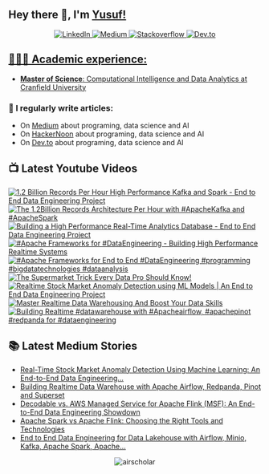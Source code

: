 ## Hey there 👋, I'm [Yusuf!](https://github.com/airscholar/)

<center>
<a href="https://www.linkedin.com/in/yusuf-ganiyu-b90140107/?locale=en_US" target="_blank">
    <img src="https://img.shields.io/badge/linkedin-%230077B5.svg?&style=for-the-badge&logo=linkedin&logoColor=white&color=071A2C" alt="LinkedIn"/>
  </a>
 <a href="https://medium.com/@yusuf.ganiyu" target="_blank">
    <img src="https://img.shields.io/badge/medium-%2312100E.svg?&style=for-the-badge&logo=medium&logoColor=white&color=071A2C" alt="Medium"/>
  </a>
  <a href="https://stackoverflow.com/users/6070546/yusuf-ganiyu" target="_blank">
    <img src="https://img.shields.io/badge/stackoverflow-%2312100E.svg?&style=for-the-badge&logo=stackoverflow&logoColor=white&color=071A2C" alt="Stackoverflow"/>
  </a>
  <a href="https://dev.to/airscholar" target="_blank">
    <img src="https://img.shields.io/badge/dev.to-%2312100E.svg?&style=for-the-badge&logo=dev.to&logoColor=white&color=071A2C" alt="Dev.to"/>
</center>

## 👨🏻‍🎓 Academic experience:
  - **Master of Science**: Computational Intelligence and Data Analytics at [Cranfield University](https://www.cranfield.ac.uk/courses/taught/computational-intelligence-for-data-analytics)

### 📝 I regularly write articles:
  - On [Medium](https://medium.com/@yusuf.ganiyu) about programing, data science and AI
  - On [HackerNoon](https://hackernoon.com/u/airscholar) about programing, data science and AI
  - On [Dev.to](https://dev.to/airscholar) about programing, data science and AI

## 📺 Latest Youtube Videos
<!-- BEGIN YOUTUBE-CARDS -->
[![1.2 Billion Records Per Hour High Performance Kafka and Spark - End to End Data Engineering Project](https://ytcards.demolab.com/?id=d6AFh31fO7Y&title=1.2+Billion+Records+Per+Hour+High+Performance+Kafka+and+Spark+-+End+to+End+Data+Engineering+Project&lang=en&timestamp=1733234024&background_color=%230d1117&title_color=%23ffffff&stats_color=%23dedede&max_title_lines=1&width=250&border_radius=5 "1.2 Billion Records Per Hour High Performance Kafka and Spark - End to End Data Engineering Project")](https://www.youtube.com/watch?v=d6AFh31fO7Y)
[![The 1.2Billion Records Architecture Per Hour with #ApacheKafka and #ApacheSpark](https://ytcards.demolab.com/?id=TpPvZCKM8Jo&title=The+1.2Billion+Records+Architecture+Per+Hour+with+%23ApacheKafka+and+%23ApacheSpark&lang=en&timestamp=1732991110&background_color=%230d1117&title_color=%23ffffff&stats_color=%23dedede&max_title_lines=1&width=250&border_radius=5 "The 1.2Billion Records Architecture Per Hour with #ApacheKafka and #ApacheSpark")](https://www.youtube.com/watch?v=TpPvZCKM8Jo)
[![Building a High Performance Real-Time Analytics Database - End to End Data Engineering Project](https://ytcards.demolab.com/?id=irOSzOQbUMk&title=Building+a+High+Performance+Real-Time+Analytics+Database+-+End+to+End+Data+Engineering+Project&lang=en&timestamp=1730809842&background_color=%230d1117&title_color=%23ffffff&stats_color=%23dedede&max_title_lines=1&width=250&border_radius=5 "Building a High Performance Real-Time Analytics Database - End to End Data Engineering Project")](https://www.youtube.com/watch?v=irOSzOQbUMk)
[![#Apache Frameworks for #DataEngineering - Building High Performance Realtime Systems](https://ytcards.demolab.com/?id=ECf0xCSas3o&title=%23Apache+Frameworks+for+%23DataEngineering+-+Building+High+Performance+Realtime+Systems&lang=en&timestamp=1730793608&background_color=%230d1117&title_color=%23ffffff&stats_color=%23dedede&max_title_lines=1&width=250&border_radius=5 "#Apache Frameworks for #DataEngineering - Building High Performance Realtime Systems")](https://www.youtube.com/watch?v=ECf0xCSas3o)
[![#Apache Frameworks for End to End #DataEngineering #programming #bigdatatechnologies #dataanalysis](https://ytcards.demolab.com/?id=dEQCR-4ZOUE&title=%23Apache+Frameworks+for+End+to+End+%23DataEngineering+%23programming+%23bigdatatechnologies+%23dataanalysis&lang=en&timestamp=1730640762&background_color=%230d1117&title_color=%23ffffff&stats_color=%23dedede&max_title_lines=1&width=250&border_radius=5 "#Apache Frameworks for End to End #DataEngineering #programming #bigdatatechnologies #dataanalysis")](https://www.youtube.com/watch?v=dEQCR-4ZOUE)
[![The Supermarket Trick Every Data Pro Should Know!](https://ytcards.demolab.com/?id=Xg9YfNMdjsQ&title=The+Supermarket+Trick+Every+Data+Pro+Should+Know%21&lang=en&timestamp=1727896643&background_color=%230d1117&title_color=%23ffffff&stats_color=%23dedede&max_title_lines=1&width=250&border_radius=5 "The Supermarket Trick Every Data Pro Should Know!")](https://www.youtube.com/watch?v=Xg9YfNMdjsQ)
[![Realtime Stock Market Anomaly Detection using ML Models | An End to End Data Engineering Project](https://ytcards.demolab.com/?id=RUfVVOhihEA&title=Realtime+Stock+Market+Anomaly+Detection+using+ML+Models+%7C+An+End+to+End+Data+Engineering+Project&lang=en&timestamp=1727866826&background_color=%230d1117&title_color=%23ffffff&stats_color=%23dedede&max_title_lines=1&width=250&border_radius=5 "Realtime Stock Market Anomaly Detection using ML Models | An End to End Data Engineering Project")](https://www.youtube.com/watch?v=RUfVVOhihEA)
[![Master Realtime Data Warehousing And Boost Your Data Skills](https://ytcards.demolab.com/?id=yiGuP4YnOdk&title=Master+Realtime+Data+Warehousing+And+Boost+Your+Data+Skills&lang=en&timestamp=1727806426&background_color=%230d1117&title_color=%23ffffff&stats_color=%23dedede&max_title_lines=1&width=250&border_radius=5 "Master Realtime Data Warehousing And Boost Your Data Skills")](https://www.youtube.com/watch?v=yiGuP4YnOdk)
[![Building Realtime #datawarehouse with #Apacheairflow, #apachepinot #redpanda for #dataengineering](https://ytcards.demolab.com/?id=nXbzzfCd3-Q&title=Building+Realtime+%23datawarehouse+with+%23Apacheairflow%2C+%23apachepinot+%23redpanda+for+%23dataengineering&lang=en&timestamp=1727469838&background_color=%230d1117&title_color=%23ffffff&stats_color=%23dedede&max_title_lines=1&width=250&border_radius=5 "Building Realtime #datawarehouse with #Apacheairflow, #apachepinot #redpanda for #dataengineering")](https://www.youtube.com/watch?v=nXbzzfCd3-Q)
<!-- END YOUTUBE-CARDS -->

## 📚 Latest Medium Stories
<!-- MEDIUM-STORY-LIST:START -->
- [Real-Time Stock Market Anomaly Detection Using Machine Learning: An End-to-End Data Engineering…](https://python.plainenglish.io/real-time-stock-market-anomaly-detection-using-machine-learning-an-end-to-end-data-engineering-3a7b83aeefa3?source=rss-e88756b73479------2)
- [Building Realtime Data Warehouse with Apache Airflow, Redpanda, Pinot and Superset](https://python.plainenglish.io/building-realtime-data-warehouse-with-apache-airflow-redpanda-pinot-and-superset-9eb2f9fbb76c?source=rss-e88756b73479------2)
- [Decodable vs. AWS Managed Service for Apache Flink &lpar;MSF&rpar;: An End-to-End Data Engineering Showdown](https://medium.com/towards-data-engineering/decodable-vs-aws-managed-service-for-apache-flink-msf-an-end-to-end-data-engineering-showdown-628ecf0428a8?source=rss-e88756b73479------2)
- [Apache Spark vs Apache Flink: Choosing the Right Tools and Technologies](https://medium.com/@yusuf.ganiyu/apache-spark-vs-apache-flink-choosing-the-right-tools-and-technologies-965d5caa9495?source=rss-e88756b73479------2)
- [End to End Data Engineering for Data Lakehouse with Airflow, Minio, Kafka, Apache Spark, Apache…](https://medium.com/towards-data-engineering/end-to-end-data-engineering-for-data-lakehouse-with-airflow-minio-kafka-apache-spark-apache-f30065f81683?source=rss-e88756b73479------2)
<!-- MEDIUM-STORY-LIST:END -->
<p align="center"><img src="https://komarev.com/ghpvc/?username=airscholar&label=Profile%20views&color=0e75b6&style=flat" alt="airscholar" /></p>
